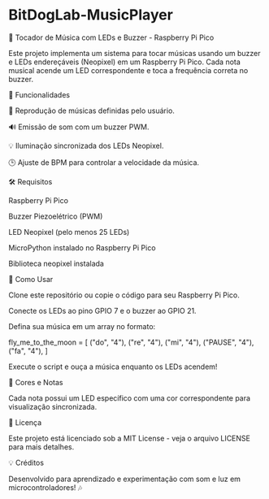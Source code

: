 # BitDogLab-MusicPlayer

🎵 Tocador de Música com LEDs e Buzzer - Raspberry Pi Pico

Este projeto implementa um sistema para tocar músicas usando um buzzer e LEDs endereçáveis (Neopixel) em um Raspberry Pi Pico. Cada nota musical acende um LED correspondente e toca a frequência correta no buzzer.

🚀 Funcionalidades

🎼 Reprodução de músicas definidas pelo usuário.

🔊 Emissão de som com um buzzer PWM.

💡 Iluminação sincronizada dos LEDs Neopixel.

🕒 Ajuste de BPM para controlar a velocidade da música.

🛠️ Requisitos

Raspberry Pi Pico

Buzzer Piezoelétrico (PWM)

LED Neopixel (pelo menos 25 LEDs)

MicroPython instalado no Raspberry Pi Pico

Biblioteca neopixel instalada

📜 Como Usar

Clone este repositório ou copie o código para seu Raspberry Pi Pico.

Conecte os LEDs ao pino GPIO 7 e o buzzer ao GPIO 21.

Defina sua música em um array no formato:

fly_me_to_the_moon = [
    ("do", "4"),
    ("re", "4"),
    ("mi", "4"),
    ("PAUSE", "4"),
    ("fa", "4"),
]

Execute o script e ouça a música enquanto os LEDs acendem!

🎨 Cores e Notas

Cada nota possui um LED específico com uma cor correspondente para visualização sincronizada.

📄 Licença

Este projeto está licenciado sob a MIT License - veja o arquivo LICENSE para mais detalhes.

💡 Créditos

Desenvolvido para aprendizado e experimentação com som e luz em microcontroladores! 🎶

